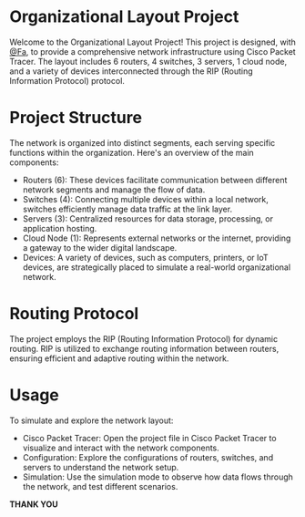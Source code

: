 # Organizational Layout Project
Welcome to the Organizational Layout Project! This project is designed, with [@Fa](https://github.com/Fari-ha), to provide a comprehensive network infrastructure using Cisco Packet Tracer. The layout includes 6 routers, 4 switches, 3 servers, 1 cloud node, and a variety of devices interconnected through the RIP (Routing Information Protocol) protocol.

# Project Structure
The network is organized into distinct segments, each serving specific functions within the organization. Here's an overview of the main components:
- Routers (6): These devices facilitate communication between different network segments and manage the flow of data.
- Switches (4): Connecting multiple devices within a local network, switches efficiently manage data traffic at the link layer.
- Servers (3): Centralized resources for data storage, processing, or application hosting.
- Cloud Node (1): Represents external networks or the internet, providing a gateway to the wider digital landscape.
- Devices: A variety of devices, such as computers, printers, or IoT devices, are strategically placed to simulate a real-world organizational network.

# Routing Protocol
The project employs the RIP (Routing Information Protocol) for dynamic routing. RIP is utilized to exchange routing information between routers, ensuring efficient and adaptive routing within the network.

# Usage
To simulate and explore the network layout:
- Cisco Packet Tracer: Open the project file in Cisco Packet Tracer to visualize and interact with the network components.
- Configuration: Explore the configurations of routers, switches, and servers to understand the network setup.
- Simulation: Use the simulation mode to observe how data flows through the network, and test different scenarios.

**THANK YOU**
